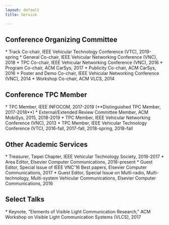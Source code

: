 ```yaml
---
layout: default
title: Service

---
```

<h2>Conference Organizing Committee</h2>
* Track Co-chair, IEEE Vehicular Technology Conference (VTC), 2019-spring
* General Co-chair, IEEE Vehicular Networking Conference (VNC), 2018
* TPC Co-chair, IEEE Vehicular Networking Conference (VNC), 2016
* Program Co-chair, ACM CarSys, 2017
* Publicity Co-chair, ACM CarSys, 2016
* Poster and Demo Co-chair, IEEE Vehicular Networking Conference (VNC), 2014
* Workshop Co-chair, ACM VLCS, 2014

<h2>Conference TPC Member</h2>
* TPC Member, IEEE INFOCOM, 2017-2019 (**Distinguished TPC Member, 2017-2018**)
* External/Extended Review Committee Member, ACM MobiSys, 2015, 2018-2019
* TPC Member, IEEE Vehicular Networking Conference (VNC), 2013
* TPC Member, IEEE Vehicular Technology Conference (VTC), 2016-fall, 2017-fall, 2018-spring, 2018-fall

<h2>Other Academic Services</h2>
* Treasurer, Taipei Chapter, IEEE Vehicular Technology Society, 2016-2017
* Area Editor, Elsevier Computer Communications, 2016-present
* Guest Editor, Special Issue of IEEE VNC'16 Best papers, Elsevier Computer Communications, 2017
* Guest Editor, Special Issue on Multi-radio, Multi-technology, Multi-system Vehicular Communications, Elsevier Computer Communications, 2016

<h2> Select Talks </h2>
* Keynote, "Elements of Visible Light Communication Research," ACM Workshop on Visible Light Communication Systems (VLCS), 2017 

